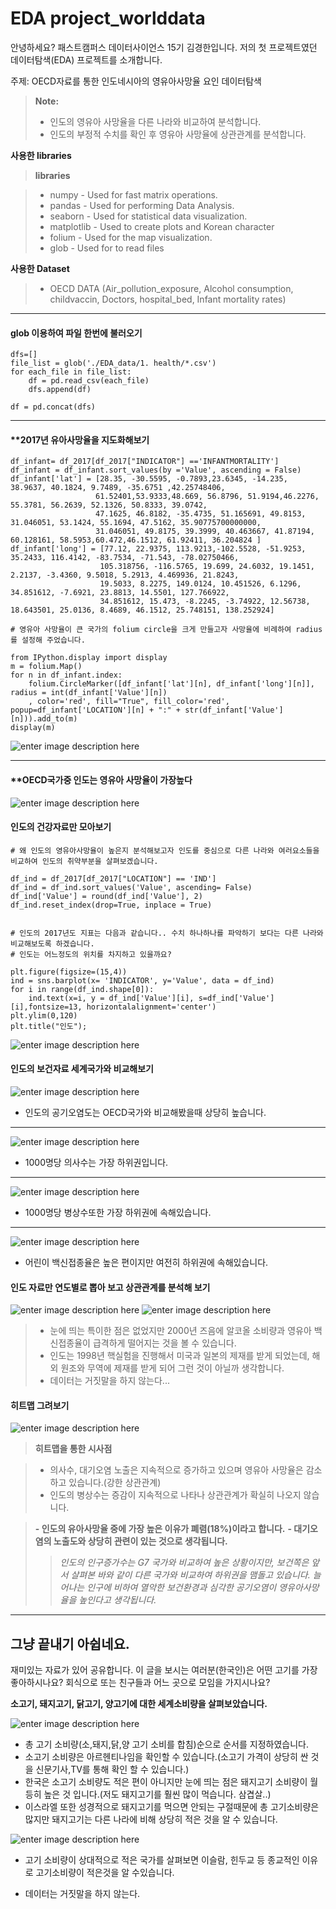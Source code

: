 EDA project_worlddata
===================


안녕하세요? 패스트캠퍼스 데이터사이언스 15기 김경한입니다. 저의 첫 프로젝트였던 데이터탐색(EDA) 프로젝트를 소개합니다.

주제: OECD자료를 통한 인도네시아의 영유아사망율 요인 데이터탐색

> **Note:**
 > - 인도의 영유아 사망율을 다른 나라와 비교하여 분석합니다.
 > - 인도의  부정적 수치를 확인 후 영유아 사망율에 상관관계를 분석합니다.


**사용한 libraries**
> **libraries**

> - numpy - Used for fast matrix operations.
> - pandas - Used for performing Data Analysis.
> - seaborn - Used for statistical data visualization.
> - matplotlib - Used to create plots and Korean character
> - folium - Used for the map visualization.
> - glob -  Used for to read files


**사용한 Dataset**
> - OECD DATA
> (Air_pollution_exposure,  Alcohol consumption, childvaccin, Doctors, hospital_bed, Infant mortality rates)

------------------------------------------------------------------------------------

#### <i class="icon-folder-open"></i> **glob 이용하여 파일 한번에 불러오기**
```
dfs=[]
file_list = glob('./EDA_data/1. health/*.csv')
for each_file in file_list:
    df = pd.read_csv(each_file)
    dfs.append(df)
    
df = pd.concat(dfs)
```
-------------------------------------------

#### <i class="icon-folder-open"></i> ****2017년 유아사망율을 지도화해보기**
```
df_infant= df_2017[df_2017["INDICATOR"] =='INFANTMORTALITY']
df_infant = df_infant.sort_values(by ='Value', ascending = False)
df_infant['lat'] = [28.35, -30.5595, -0.7893,23.6345, -14.235, 38.9637, 40.1824, 9.7489, -35.6751 ,42.25748406,
                   61.52401,53.9333,48.669, 56.8796, 51.9194,46.2276, 55.3781, 56.2639, 52.1326, 50.8333, 39.0742,
                   47.1625, 46.8182, -35.4735, 51.165691, 49.8153, 31.046051, 53.1424, 55.1694, 47.5162, 35.90775700000000,
                   31.046051, 49.8175, 39.3999, 40.463667, 41.87194, 60.128161, 58.5953,60.472,46.1512, 61.92411, 36.204824 ]
df_infant['long'] = [77.12, 22.9375, 113.9213,-102.5528, -51.9253, 35.2433, 116.4142, -83.7534, -71.543, -78.02750466,
                    105.318756, -116.5765, 19.699, 24.6032, 19.1451, 2.2137, -3.4360, 9.5018, 5.2913, 4.469936, 21.8243,
                    19.5033, 8.2275, 149.0124, 10.451526, 6.1296, 34.851612, -7.6921, 23.8813, 14.5501, 127.766922,
                    34.851612, 15.473, -8.2245, -3.74922, 12.56738, 18.643501, 25.0136, 8.4689, 46.1512, 25.748151, 138.252924] 

# 영유아 사망율이 큰 국가의 folium circle을 크게 만들고자 사망율에 비례하여 radius를 설정해 주었습니다. 

from IPython.display import display
m = folium.Map()
for n in df_infant.index:
    folium.CircleMarker([df_infant['lat'][n], df_infant['long'][n]], radius = int(df_infant['Value'][n])
    , color='red', fill="True", fill_color='red', popup=df_infant['LOCATION'][n] + ":" + str(df_infant['Value'][n])).add_to(m)
display(m)

```
![enter image description here](https://user-images.githubusercontent.com/70153665/102324292-ffa3d900-3fc4-11eb-98ff-0c32de9842bb.png)



---------------------------------
#### <i class="icon-folder-open"></i> ****OECD국가중 인도는 영유아 사망율이 가장높다**

![enter image description here](https://user-images.githubusercontent.com/70153665/102324674-82c52f00-3fc5-11eb-8e69-99ed8454a6b8.png)





#### <i class="icon-pencil"></i> **인도의 건강자료만 모아보기**
```
# 왜 인도의 영유아사망율이 높은지 분석해보고자 인도를 중심으로 다른 나라와 여러요소들을 비교하여 인도의 취약부분을 살펴보겠습니다.

df_ind = df_2017[df_2017["LOCATION"] == 'IND']
df_ind = df_ind.sort_values('Value', ascending= False)
df_ind['Value'] = round(df_ind['Value'], 2)
df_ind.reset_index(drop=True, inplace = True)


# 인도의 2017년도 지표는 다음과 같습니다.. 수치 하나하나를 파악하기 보다는 다른 나라와 비교해보도록 하겠습니다.
# 인도는 어느정도의 위치를 차지하고 있을까요?

plt.figure(figsize=(15,4))
ind = sns.barplot(x= 'INDICATOR', y='Value', data = df_ind)
for i in range(df_ind.shape[0]):
    ind.text(x=i, y = df_ind['Value'][i], s=df_ind['Value'][i],fontsize=13, horizontalalignment='center')
plt.ylim(0,120)
plt.title("인도");
```
![enter image description here](https://user-images.githubusercontent.com/70153665/102324960-ea7b7a00-3fc5-11eb-910a-52d81f965e78.png)


#### <i class="icon-pencil"></i> **인도의 보건자료 세계국가와 비교해보기**
![enter image description here](https://user-images.githubusercontent.com/70153665/102325978-295dff80-3fc7-11eb-950c-861de8fadb92.png)

* 인도의 공기오염도는 OECD국가와 비교해봤을때 상당히 높습니다.


--------------------------------------

![enter image description here](https://user-images.githubusercontent.com/70153665/102326193-6e823180-3fc7-11eb-932c-26f6da1aa574.png)

* 1000명당 의사수는 가장 하위권입니다.


------------------------------------------
![enter image description here](https://user-images.githubusercontent.com/70153665/102326344-a5584780-3fc7-11eb-849e-53c803e4e278.png)

* 1000명당 병상수또한 가장 하위권에 속해있습니다.

------------------------------------
![enter image description here](https://user-images.githubusercontent.com/70153665/102326594-ee100080-3fc7-11eb-85c3-e60bfb786faa.png)

* 어린이 백신접종율은 높은 편이지만 여전히 하위권에 속해있습니다.

#### <i class="icon-pencil"></i> **인도 자료만 연도별로 뽑아 보고 상관관계를 분석해 보기**

![enter image description here](https://user-images.githubusercontent.com/70153665/102328657-afc81080-3fca-11eb-9882-6815a7bd6b20.png)
![enter image description here](https://user-images.githubusercontent.com/70153665/102328668-b2c30100-3fca-11eb-8223-7292e04d568f.png)
> * 눈에 띄는 특이한 점은 없었지만 2000년 즈음에 알코올 소비량과 영유아 백신접종율이 급격하게 떨어지는 것을 볼 수 있습니다.
> * 인도는 1998년 핵실험을 진행해서 미국과 일본의 제재를 받게 되었는데, 해외 원조와 무역에 제재를 받게 되어 그런 것이 아닐까 생각합니다.
> * 데이터는 거짓말을 하지 않는다...


#### <i class="icon-pencil"></i> **히트맵 그려보기**

![enter image description here](https://user-images.githubusercontent.com/70153665/102329906-45b06b00-3fcc-11eb-8c57-5c46f3a28510.png)

> **히트맵을 통한 시사점**

> * 의사수, 대기오염 노출은 지속적으로 증가하고 있으며 영유아 사망율은 감소하고 있습니다.(강한 상관관계)
> * 인도의 병상수는 증감이 지속적으로 나타나 상관관계가 확실히 나오지 않습니다.

>**- 인도의 유아사망율 중에 가장 높은 이유가 폐렴(18%)이라고 합니다.**
>**- 대기오염의 노출도와 상당히 관련이 있는 것으로 생각됩니다.** 
>> *인도의 인구증가수는 G7 국가와 비교하여 높은 상황이지만, 보건쪽은 앞서 살펴본 바와 같이 다른 국가와 비교하여 하위권을 맴돌고 있습니다.* 
>> *늘어나는 인구에 비하여 열악한 보건환경과 심각한 공기오염이 영유아사망율을 높인다고 생각됩니다.*


----------


**그냥 끝내기 아쉽네요.**
-------------------

재미있는 자료가 있어 공유합니다.
 이 글을 보시는 여러분(한국인)은 어떤 고기를 가장 좋아하시나요? 회식으로 또는 친구들과 어느 곳으로 모임을 가지시나요?

**소고기, 돼지고기, 닭고기, 양고기에 대한 세계소비량을 살펴보았습니다.**

![enter image description here](https://user-images.githubusercontent.com/70153665/102331250-f1a68600-3fcd-11eb-87ed-850170eba87c.png)

* 총 고기 소비량(소,돼지,닭,양 고기 소비를 합침)순으로 순서를 지정하였습니다.
* 소고기 소비량은 아르헨티나임을 확인할 수 있습니다.(소고기 가격이 상당히 싼 것을 신문기사,TV를 통해 확인 할 수 있습니다.)
* 한국은 소고기 소비량도 적은 편이 아니지만 눈에 띄는 점은 돼지고기 소비량이 월등히 높은 것 입니다.(저도 돼지고기를 훨씬 많이 먹습니다. 삼겹살..)
* 이스라엘 또한 성경적으로 돼지고기를 먹으면 안되는 구절때문에 총 고기소비량은 많지만 돼지고기는 다른 나라에 비해 상당히 적은 것을 알 수 있습니다. 

![enter image description here](https://user-images.githubusercontent.com/70153665/102331604-67125680-3fce-11eb-94bf-f7dad05d20c4.png)

* 고기 소비량이 상대적으로 적은 국가를 살펴보면 이슬람, 힌두교 등 종교적인 이유로 고기소비량이 적은것을 알 수있습니다.

* 데이터는 거짓말을 하지 않는다.
